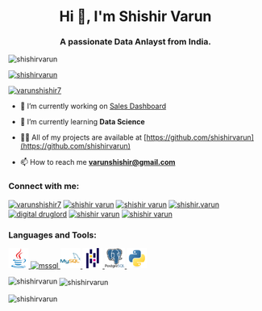 <h1 align="center">Hi 👋, I'm Shishir Varun</h1>
<h3 align="center">A passionate Data Anlayst from India.</h3>

<p align="left"> <img src="https://komarev.com/ghpvc/?username=shishirvarun&label=Profile%20views&color=0e75b6&style=flat" alt="shishirvarun" /> </p>

<p align="left"> <a href="https://github.com/ryo-ma/github-profile-trophy"><img src="https://github-profile-trophy.vercel.app/?username=shishirvarun" alt="shishirvarun" /></a> </p>

<p align="left"> <a href="https://twitter.com/varunshishir7" target="blank"><img src="https://img.shields.io/twitter/follow/varunshishir7?logo=twitter&style=for-the-badge" alt="varunshishir7" /></a> </p>

- 🔭 I’m currently working on [Sales Dashboard](https://github.com/shishirvarun/Sales-Dashboard-Tableau-.git)

- 🌱 I’m currently learning **Data Science**

- 👨‍💻 All of my projects are available at [https://github.com/shishirvarun](https://github.com/shishirvarun)

- 📫 How to reach me **varunshishir@gmail.com**

<h3 align="left">Connect with me:</h3>
<p align="left">
<a href="https://twitter.com/varunshishir7" target="blank"><img align="center" src="https://raw.githubusercontent.com/rahuldkjain/github-profile-readme-generator/master/src/images/icons/Social/twitter.svg" alt="varunshishir7" height="30" width="40" /></a>
<a href="www.linkedin.com/in/shishir-varun-744727152" target="blank"><img align="center" src="https://raw.githubusercontent.com/rahuldkjain/github-profile-readme-generator/master/src/images/icons/Social/linked-in-alt.svg" alt="shishir varun" height="30" width="40" /></a>
<a href="https://kaggle.com/shishir varun" target="blank"><img align="center" src="https://raw.githubusercontent.com/rahuldkjain/github-profile-readme-generator/master/src/images/icons/Social/kaggle.svg" alt="shishir varun" height="30" width="40" /></a>
<a href="https://instagram.com/shishir.varun" target="blank"><img align="center" src="https://raw.githubusercontent.com/rahuldkjain/github-profile-readme-generator/master/src/images/icons/Social/instagram.svg" alt="shishir.varun" height="30" width="40" /></a>
<a href="https://www.youtube.com/c/digital druglord" target="blank"><img align="center" src="https://raw.githubusercontent.com/rahuldkjain/github-profile-readme-generator/master/src/images/icons/Social/youtube.svg" alt="digital druglord" height="30" width="40" /></a>
<a href="https://www.hackerrank.com/profile/varunshishir" target="blank"><img align="center" src="https://raw.githubusercontent.com/rahuldkjain/github-profile-readme-generator/master/src/images/icons/Social/hackerrank.svg" alt="shishir varun" height="30" width="40" /></a>
<a href="https://www.leetcode.com/shishir varun" target="blank"><img align="center" src="https://raw.githubusercontent.com/rahuldkjain/github-profile-readme-generator/master/src/images/icons/Social/leet-code.svg" alt="shishir varun" height="30" width="40" /></a>
</p>

<h3 align="left">Languages and Tools:</h3>
<p align="left"> <a href="https://www.java.com" target="_blank" rel="noreferrer"> <img src="https://raw.githubusercontent.com/devicons/devicon/master/icons/java/java-original.svg" alt="java" width="40" height="40"/> </a> <a href="https://www.microsoft.com/en-us/sql-server" target="_blank" rel="noreferrer"> <img src="https://www.svgrepo.com/show/303229/microsoft-sql-server-logo.svg" alt="mssql" width="40" height="40"/> </a> <a href="https://www.mysql.com/" target="_blank" rel="noreferrer"> <img src="https://raw.githubusercontent.com/devicons/devicon/master/icons/mysql/mysql-original-wordmark.svg" alt="mysql" width="40" height="40"/> </a> <a href="https://pandas.pydata.org/" target="_blank" rel="noreferrer"> <img src="https://raw.githubusercontent.com/devicons/devicon/2ae2a900d2f041da66e950e4d48052658d850630/icons/pandas/pandas-original.svg" alt="pandas" width="40" height="40"/> </a> <a href="https://www.postgresql.org" target="_blank" rel="noreferrer"> <img src="https://raw.githubusercontent.com/devicons/devicon/master/icons/postgresql/postgresql-original-wordmark.svg" alt="postgresql" width="40" height="40"/> </a> <a href="https://www.python.org" target="_blank" rel="noreferrer"> <img src="https://raw.githubusercontent.com/devicons/devicon/master/icons/python/python-original.svg" alt="python" width="40" height="40"/> </a> </p>

<p><img align="left" src="https://github-readme-stats.vercel.app/api/top-langs?username=shishirvarun&show_icons=true&locale=en&layout=compact" alt="shishirvarun" /></p>

<p>&nbsp;<img align="center" src="https://github-readme-stats.vercel.app/api?username=shishirvarun&show_icons=true&locale=en" alt="shishirvarun" /></p>

<p><img align="center" src="https://github-readme-streak-stats.herokuapp.com/?user=shishirvarun&" alt="shishirvarun" /></p>
